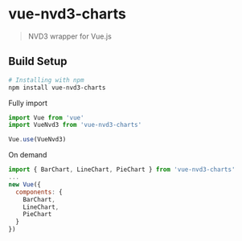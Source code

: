 # vue-nvd3-charts

> NVD3 wrapper for Vue.js

## Build Setup

``` bash
# Installing with npm
npm install vue-nvd3-charts
```
Fully import
``` javascript
import Vue from 'vue'
import VueNvd3 from 'vue-nvd3-charts'

Vue.use(VueNvd3)
```

On demand
``` javascript
import { BarChart, LineChart, PieChart } from 'vue-nvd3-charts'
...
new Vue({
  components: {
    BarChart,
    LineChart,
    PieChart
  }
})
```
